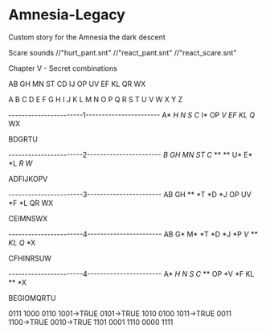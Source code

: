 # Amnesia-Legacy
Custom story for the Amnesia the dark descent

Scare sounds
//"hurt_pant.snt"
//"react_pant.snt"
//"react_scare.snt"

Chapter V - Secret combinations

AB  GH  MN  ST
CD  IJ  OP  UV
EF  KL  QR  WX


A B C D E F G H I J K L M N O P Q R S T U V W X Y Z 


-----------------------1-----------------------
A*  *H  *N  S*
C*  I*  OP  *V
EF  KL  Q*  WX

BDGRTU

-----------------------2-----------------------
*B  GH  MN  ST
C*  **  **  U*
E*  *L  *R  W*

ADFIJKOPV

-----------------------3-----------------------
AB  GH  **  *T
*D  *J  OP  UV
*F  *L  QR  WX

CEIMNSWX

-----------------------4-----------------------
AB  G*  M*  *T
*D  *J  *P  *V
**  KL  Q*  *X

CFHINRSUW

-----------------------4-----------------------
A*  *H  *N  S*
C*  **  OP  *V
*F  KL  **  *X

BEGIOMQRTU


0111                1000
0110                1001→TRUE
0101→TRUE           1010
0100                1011→TRUE
0011                1100→TRUE
0010→TRUE           1101
0001                1110
0000                1111
